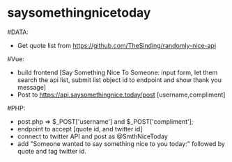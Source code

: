 # saysomethingnicetoday

#DATA:
- Get quote list from https://github.com/TheSinding/randomly-nice-api

#Vue:
- build frontend [Say Something Nice To Someone: input form, let them search the api list, submit list object id to endpoint and show thank you message]
- Post to https://api.saysomethingnice.today/post [username,compliment]


#PHP:
- post.php => $_POST['username'] and $_POST['compliment'];
- endpoint to accept [quote id, and twitter id]
- connect to twitter API and post as @SmthNiceToday
- add "Someone wanted to say something nice to you today:" followed by quote and tag twitter id.